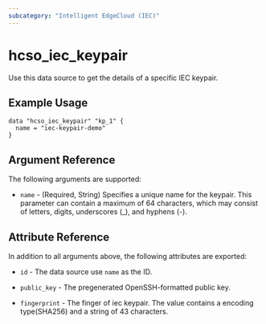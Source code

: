 ```yaml
---
subcategory: "Intelligent EdgeCloud (IEC)"
---
```


# hcso_iec_keypair

Use this data source to get the details of a specific IEC keypair.

## Example Usage

```hcl
data "hcso_iec_keypair" "kp_1" {
  name = "iec-keypair-demo"
}
```

## Argument Reference

The following arguments are supported:

* `name` - (Required, String) Specifies a unique name for the keypair. This parameter can contain a maximum of 64
  characters, which may consist of letters, digits, underscores (_), and hyphens (-).

## Attribute Reference

In addition to all arguments above, the following attributes are exported:

* `id` - The data source use `name` as the ID.

* `public_key` - The pregenerated OpenSSH-formatted public key.

* `fingerprint` - The finger of iec keypair. The value contains a encoding type(SHA256) and a string of 43 characters.

